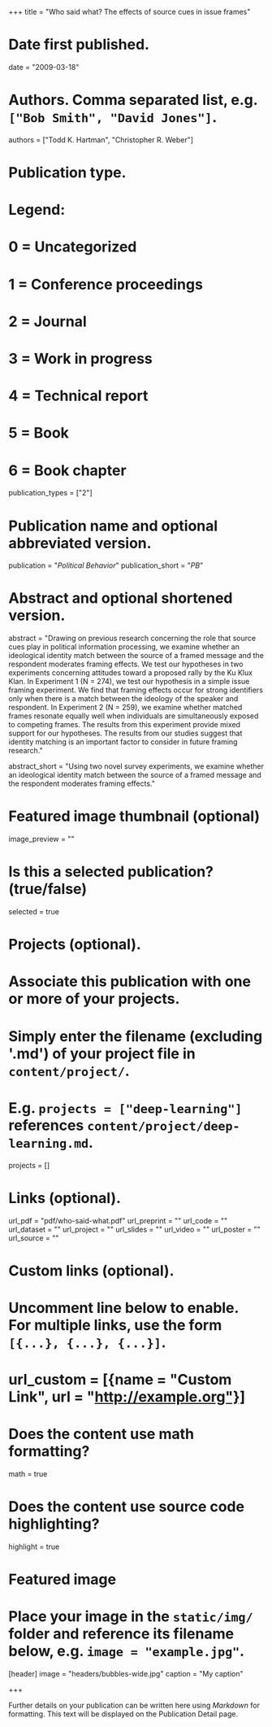 +++
title = "Who said what? The effects of source cues in issue frames"

# Date first published.
date = "2009-03-18"

# Authors. Comma separated list, e.g. `["Bob Smith", "David Jones"]`.
authors = ["Todd K. Hartman", "Christopher R. Weber"]

# Publication type.
# Legend:
# 0 = Uncategorized
# 1 = Conference proceedings
# 2 = Journal
# 3 = Work in progress
# 4 = Technical report
# 5 = Book
# 6 = Book chapter
publication_types = ["2"]

# Publication name and optional abbreviated version.
publication = "*Political Behavior*"
publication_short = "*PB*"

# Abstract and optional shortened version.
abstract = "Drawing on previous research concerning the role that source cues play in political information processing, we examine whether an ideological identity match between the source of a framed message and the respondent moderates framing effects. We test our hypotheses in two experiments concerning attitudes toward a proposed rally by the Ku Klux Klan. In Experiment 1 (N = 274), we test our hypothesis in a simple issue framing experiment. We find that framing effects occur for strong identifiers only when there is a match between the ideology of the speaker and respondent. In Experiment 2 (N = 259), we examine whether matched frames resonate equally well when individuals are simultaneously exposed to competing frames. The results from this experiment provide mixed support for our hypotheses. The results from our studies suggest that identity matching is an important factor to consider in future framing research."

abstract_short = "Using two novel survey experiments, we examine whether an ideological identity match between the source of a framed message and the respondent moderates framing effects."

# Featured image thumbnail (optional)
image_preview = ""

# Is this a selected publication? (true/false)
selected = true

# Projects (optional).
#   Associate this publication with one or more of your projects.
#   Simply enter the filename (excluding '.md') of your project file in `content/project/`.
#   E.g. `projects = ["deep-learning"]` references `content/project/deep-learning.md`.
projects = []

# Links (optional).
url_pdf = "pdf/who-said-what.pdf"
url_preprint = ""
url_code = ""
url_dataset = ""
url_project = ""
url_slides = ""
url_video = ""
url_poster = ""
url_source = ""

# Custom links (optional).
#   Uncomment line below to enable. For multiple links, use the form `[{...}, {...}, {...}]`.
# url_custom = [{name = "Custom Link", url = "http://example.org"}]

# Does the content use math formatting?
math = true

# Does the content use source code highlighting?
highlight = true

# Featured image
# Place your image in the `static/img/` folder and reference its filename below, e.g. `image = "example.jpg"`.
[header]
image = "headers/bubbles-wide.jpg"
caption = "My caption"

+++

Further details on your publication can be written here using *Markdown* for formatting. This text will be displayed on the Publication Detail page.

